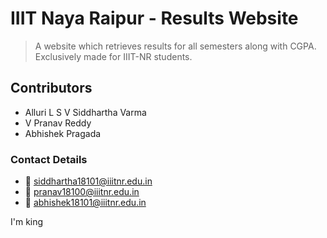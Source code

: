 # IIIT Naya Raipur - Results Website

> A website which retrieves results for all semesters along with CGPA. Exclusively made for  IIIT-NR students.

## Contributors

+ Alluri L S V Siddhartha Varma
+ V Pranav Reddy
+ Abhishek Pragada


### Contact Details

+ :email: siddhartha18101@iiitnr.edu.in
+ :email: pranav18100@iiitnr.edu.in
+ :email: abhishek18101@iiitnr.edu.in

I'm king
